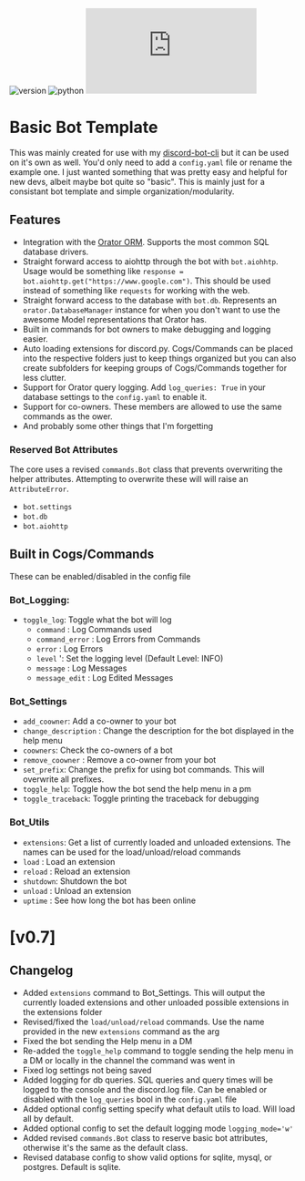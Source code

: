 ![version](https://img.shields.io/badge/version-0.7-orange)
![python](https://img.shields.io/badge/python-3.6|3.7-blue)
![discord.py](https://img.shields.io/pypi/v/discord.py?label=discord.py)

# Basic Bot Template

This was mainly created for use with my [discord-bot-cli](https://github.com/stroupbslayen/discord-bot-cli) but it can be used on it's own as well. You'd only need to add a `config.yaml` file or rename the example one. I just wanted something that was pretty easy and helpful for new devs, albeit maybe bot quite so "basic". This is mainly just for a consistant bot template and simple organization/modularity. 

## Features
- Integration with the [Orator ORM](https://orator-orm.com/). Supports the most common SQL database drivers.
- Straight forward access to aiohttp through the bot with `bot.aiohhtp`. Usage would be something like `response = bot.aiohttp.get("https://www.google.com")`. This should be used instead of something like `requests` for working with the web.
- Straight forward access to the database with `bot.db`. Represents an `orator.DatabaseManager` instance for when you don't want to use the awesome Model representations that Orator has.
- Built in commands for bot owners to make debugging and logging easier.
- Auto loading extensions for discord.py. Cogs/Commands can be placed into the respective folders just to keep things organized but you can also create subfolders for keeping groups of Cogs/Commands together for less clutter.
- Support for Orator query logging. Add `log_queries: True` in your database settings to the `config.yaml` to enable it.
- Support for co-owners. These members are allowed to use the same commands as the ower.
- And probably some other things that I'm forgetting

### Reserved Bot Attributes
The core uses a revised `commands.Bot` class that prevents overwriting the helper attributes. Attempting to overwrite these will will raise an `AttributeError`.
- `bot.settings`
-  `bot.db`
- `bot.aiohttp`

## Built in Cogs/Commands
These can be enabled/disabled in the config file
### Bot_Logging:
* `toggle_log`: Toggle what the bot will log
    - `command`       : Log Commands used
    - `command_error` : Log Errors from Commands
    - `error`         : Log Errors
    - `level`         ': Set the logging level (Default Level: INFO)
    - `message`       : Log Messages
    - `message_edit`  : Log Edited Messages

### Bot_Settings
- `add_coowner`: Add a co-owner to your bot
- `change_description` : Change the description for the bot displayed in the help menu
- `coowners`: Check the co-owners of a bot
- `remove_coowner` : Remove a co-owner from your bot
- `set_prefix`: Change the prefix for using bot commands. This will overwrite all prefixes.
 - `toggle_help`: Toggle how the bot send the help menu in a pm
 - `toggle_traceback`: Toggle printing the traceback for debugging

 ### Bot_Utils
- `extensions`: Get a list of currently loaded and unloaded extensions. The names can be used for the load/unload/reload commands
- `load`    : Load an extension
- `reload`  : Reload an extension
- `shutdown`: Shutdown the bot
- `unload`  : Unload an extension
- `uptime`  : See how long the bot has been online

# [v0.7]
## Changelog
- Added `extensions` command to Bot_Settings. This will output the currently loaded extensions and other unloaded possible extensions in the extensions folder
- Revised/fixed the `load/unload/reload` commands. Use the name provided in the new `extensions` command as the arg
- Fixed the bot sending the Help menu in a DM
-  Re-added the `toggle_help` command to toggle sending the help menu in a DM or locally in the channel the command was went in
- Fixed log settings not being saved
- Added logging for db queries. SQL queries and query times will be logged to the console and the discord.log file. Can be enabled or disabled with the `log_queries` bool in the `config.yaml` file
- Added optional config setting specify what default utils to load. Will load all by default.
- Added optional config to set the default logging mode `logging_mode='w'`
- Added revised `commands.Bot` class to reserve basic bot attributes, otherwise it's the same as the default class.
- Revised database config to show valid options for sqlite, mysql, or postgres. Default is sqlite. 